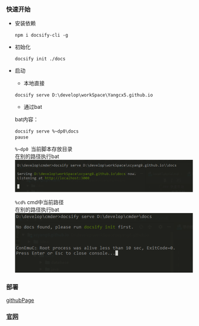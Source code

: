 ### 快速开始
  - 安装依赖 
      ```
      npm i docsify-cli -g
      ```
  - 初始化
    ``` 
    docsify init ./docs
    ```
  - 启动
    - 本地直接
    ```
    docsify serve D:\develop\workSpace\Yangcx5.github.io
    ```
    - 通过bat
    
    bat内容：
    ```
    docsify serve %~dp0\docs
    pause
    ```
    `%~dp0 `当前脚本存放目录  
    在别的路径执行bat
    ![](../../../file/img/20190818123120.png)  
    
    `%cd%` cmd中当前路径  
    在别的路径执行bat  
    ![](../../../file/img/20190818123105.png)
    
### 部署
   [githubPage](https://docsify.js.org/#/deploy)
    
### [官网](https://docsify.js.org/#/quickstart)